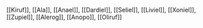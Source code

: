 [[Kiruf]], [[Ala]], [[Anael]], [[Dardiel]], [[Seliel]], [[Liviel]], [[Xoniel]], [[Zupiel]], [[Alerog]], [[Anopo]], [[Oliruf]]